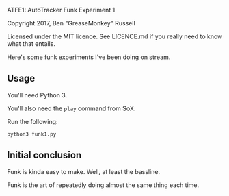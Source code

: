 ATFE1: AutoTracker Funk Experiment 1

Copyright 2017, Ben "GreaseMonkey" Russell

Licensed under the MIT licence. See LICENCE.md if you really need to know what that entails.

Here's some funk experiments I've been doing on stream.

## Usage

You'll need Python 3.

You'll also need the `play` command from SoX.

Run the following:

```
python3 funk1.py
```

## Initial conclusion

Funk is kinda easy to make. Well, at least the bassline.

Funk is the art of repeatedly doing almost the same thing each time.

